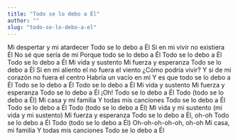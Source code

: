 ```yaml
---
title: "Todo se lo debo a Él"
author: ""
slug: "todo-se-lo-debo-a-el"
---
```


Mi despertar y mi atardecer
Todo se lo debo a Él
Si en mi vivir no existiera Él
No sé que sería de mí
Porque todo se lo debo a Él
Todo se lo debo a Él
Todo se lo debo a Él
Mi vida y sustento
Mi fuerza y esperanza
Todo se lo debo a Él
Si en mi aliento el no fuera el viento
¿Cómo podría vivir?
Y si de mi corazón no fuera el centro
Habría un vacío en mí
Y es que todo se lo debo a Él
Todo se lo debo a Él
Todo se lo debo a Él
Mi vida y sustento
Mi fuerza y esperanza
Todo se lo debo a Él
¡Oh!
Todo se lo debo a Él
Todo (todo se lo debo a Él)
Mi casa y mi familia
Y todas mis canciones
Todo se lo debo a Él
Todo se lo debo a Él
Todo (todo se lo debo a Él)
Mi vida y mi sustento (mi vida y mi sustento)
Mi fuerza y esperanza
Todo se lo debo a Él, oh-oh
Todo se lo debo a Él
Todo (todo se lo debo a Él)
Oh-oh-oh-oh-oh, oh-oh
Mi casa, mi familia
Y todas mis canciones
Todo se lo debo a Él
